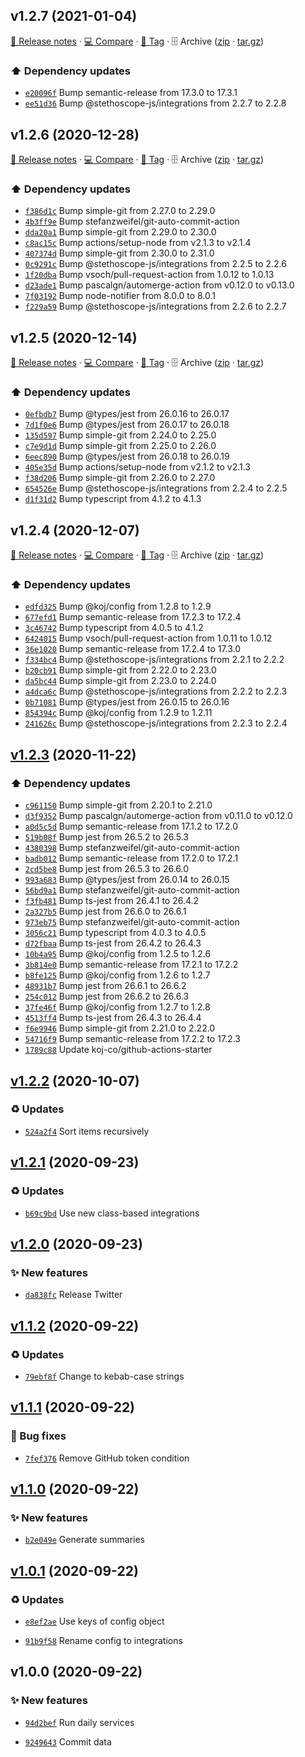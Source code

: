 ## v1.2.7 (2021-01-04)

[📝 Release notes](https://github.com/stethoscope-js/action/releases/tag/v1.2.7) · [💻 Compare](https://github.com/stethoscope-js/action/compare/v1.2.6...v1.2.7) · [🔖 Tag](https://github.com/stethoscope-js/action/tree/v1.2.7) · 🗄️ Archive ([zip](https://github.com/stethoscope-js/action/archive/v1.2.7.zip) · [tar.gz](https://github.com/stethoscope-js/action/archive/v1.2.7.tar.gz))

### ⬆️ Dependency updates

- [`e20096f`](https://github.com/stethoscope-js/action/commit/e20096f)  Bump semantic-release from 17.3.0 to 17.3.1
- [`ee51d36`](https://github.com/stethoscope-js/action/commit/ee51d36)  Bump @stethoscope-js/integrations from 2.2.7 to 2.2.8

## v1.2.6 (2020-12-28)

[📝 Release notes](https://github.com/stethoscope-js/action/releases/tag/v1.2.6) · [💻 Compare](https://github.com/stethoscope-js/action/compare/v1.2.5...v1.2.6) · [🔖 Tag](https://github.com/stethoscope-js/action/tree/v1.2.6) · 🗄️ Archive ([zip](https://github.com/stethoscope-js/action/archive/v1.2.6.zip) · [tar.gz](https://github.com/stethoscope-js/action/archive/v1.2.6.tar.gz))

### ⬆️ Dependency updates

- [`f386d1c`](https://github.com/stethoscope-js/action/commit/f386d1c)  Bump simple-git from 2.27.0 to 2.29.0
- [`4b3ff9e`](https://github.com/stethoscope-js/action/commit/4b3ff9e)  Bump stefanzweifel/git-auto-commit-action
- [`dda20a1`](https://github.com/stethoscope-js/action/commit/dda20a1)  Bump simple-git from 2.29.0 to 2.30.0
- [`c8ac15c`](https://github.com/stethoscope-js/action/commit/c8ac15c)  Bump actions/setup-node from v2.1.3 to v2.1.4
- [`407374d`](https://github.com/stethoscope-js/action/commit/407374d)  Bump simple-git from 2.30.0 to 2.31.0
- [`0c9291c`](https://github.com/stethoscope-js/action/commit/0c9291c)  Bump @stethoscope-js/integrations from 2.2.5 to 2.2.6
- [`1f20dba`](https://github.com/stethoscope-js/action/commit/1f20dba)  Bump vsoch/pull-request-action from 1.0.12 to 1.0.13
- [`d23ade1`](https://github.com/stethoscope-js/action/commit/d23ade1)  Bump pascalgn/automerge-action from v0.12.0 to v0.13.0
- [`7f03192`](https://github.com/stethoscope-js/action/commit/7f03192)  Bump node-notifier from 8.0.0 to 8.0.1
- [`f229a59`](https://github.com/stethoscope-js/action/commit/f229a59)  Bump @stethoscope-js/integrations from 2.2.6 to 2.2.7

## v1.2.5 (2020-12-14)

[📝 Release notes](https://github.com/stethoscope-js/action/releases/tag/v1.2.5) · [💻 Compare](https://github.com/stethoscope-js/action/compare/v1.2.4...v1.2.5) · [🔖 Tag](https://github.com/stethoscope-js/action/tree/v1.2.5) · 🗄️ Archive ([zip](https://github.com/stethoscope-js/action/archive/v1.2.5.zip) · [tar.gz](https://github.com/stethoscope-js/action/archive/v1.2.5.tar.gz))

### ⬆️ Dependency updates

- [`0efbdb7`](https://github.com/stethoscope-js/action/commit/0efbdb7)  Bump @types/jest from 26.0.16 to 26.0.17
- [`7d1f0e6`](https://github.com/stethoscope-js/action/commit/7d1f0e6)  Bump @types/jest from 26.0.17 to 26.0.18
- [`135d597`](https://github.com/stethoscope-js/action/commit/135d597)  Bump simple-git from 2.24.0 to 2.25.0
- [`c7e9d1d`](https://github.com/stethoscope-js/action/commit/c7e9d1d)  Bump simple-git from 2.25.0 to 2.26.0
- [`6eec890`](https://github.com/stethoscope-js/action/commit/6eec890)  Bump @types/jest from 26.0.18 to 26.0.19
- [`405e35d`](https://github.com/stethoscope-js/action/commit/405e35d)  Bump actions/setup-node from v2.1.2 to v2.1.3
- [`f38d206`](https://github.com/stethoscope-js/action/commit/f38d206)  Bump simple-git from 2.26.0 to 2.27.0
- [`654526e`](https://github.com/stethoscope-js/action/commit/654526e)  Bump @stethoscope-js/integrations from 2.2.4 to 2.2.5
- [`d1f31d2`](https://github.com/stethoscope-js/action/commit/d1f31d2)  Bump typescript from 4.1.2 to 4.1.3

## v1.2.4 (2020-12-07)

[📝 Release notes](https://github.com/stethoscope-js/action/releases/tag/v1.2.4) · [💻 Compare](https://github.com/stethoscope-js/action/compare/v1.2.3...v1.2.4) · [🔖 Tag](https://github.com/stethoscope-js/action/tree/v1.2.4) · 🗄️ Archive ([zip](https://github.com/stethoscope-js/action/archive/v1.2.4.zip) · [tar.gz](https://github.com/stethoscope-js/action/archive/v1.2.4.tar.gz))

### ⬆️ Dependency updates

- [`edfd325`](https://github.com/stethoscope-js/action/commit/edfd325)  Bump @koj/config from 1.2.8 to 1.2.9
- [`677efd1`](https://github.com/stethoscope-js/action/commit/677efd1)  Bump semantic-release from 17.2.3 to 17.2.4
- [`3c46742`](https://github.com/stethoscope-js/action/commit/3c46742)  Bump typescript from 4.0.5 to 4.1.2
- [`6424015`](https://github.com/stethoscope-js/action/commit/6424015)  Bump vsoch/pull-request-action from 1.0.11 to 1.0.12
- [`36e1020`](https://github.com/stethoscope-js/action/commit/36e1020)  Bump semantic-release from 17.2.4 to 17.3.0
- [`f334bc4`](https://github.com/stethoscope-js/action/commit/f334bc4)  Bump @stethoscope-js/integrations from 2.2.1 to 2.2.2
- [`b20cb91`](https://github.com/stethoscope-js/action/commit/b20cb91)  Bump simple-git from 2.22.0 to 2.23.0
- [`da5bc44`](https://github.com/stethoscope-js/action/commit/da5bc44)  Bump simple-git from 2.23.0 to 2.24.0
- [`a4dca6c`](https://github.com/stethoscope-js/action/commit/a4dca6c)  Bump @stethoscope-js/integrations from 2.2.2 to 2.2.3
- [`0b71081`](https://github.com/stethoscope-js/action/commit/0b71081)  Bump @types/jest from 26.0.15 to 26.0.16
- [`854394c`](https://github.com/stethoscope-js/action/commit/854394c)  Bump @koj/config from 1.2.9 to 1.2.11
- [`241626c`](https://github.com/stethoscope-js/action/commit/241626c)  Bump @stethoscope-js/integrations from 2.2.3 to 2.2.4

## [v1.2.3](https://github.com/stethoscope-js/action/compare/v1.2.2...v1.2.3) (2020-11-22)

### ⬆️ Dependency updates

- [`c961150`](https://github.com/stethoscope-js/action/commit/c961150)  Bump simple-git from 2.20.1 to 2.21.0
- [`d3f9352`](https://github.com/stethoscope-js/action/commit/d3f9352)  Bump pascalgn/automerge-action from v0.11.0 to v0.12.0
- [`a0d5c5d`](https://github.com/stethoscope-js/action/commit/a0d5c5d)  Bump semantic-release from 17.1.2 to 17.2.0
- [`519b08f`](https://github.com/stethoscope-js/action/commit/519b08f)  Bump jest from 26.5.2 to 26.5.3
- [`4380398`](https://github.com/stethoscope-js/action/commit/4380398)  Bump stefanzweifel/git-auto-commit-action
- [`badb012`](https://github.com/stethoscope-js/action/commit/badb012)  Bump semantic-release from 17.2.0 to 17.2.1
- [`2cd5be8`](https://github.com/stethoscope-js/action/commit/2cd5be8)  Bump jest from 26.5.3 to 26.6.0
- [`993a683`](https://github.com/stethoscope-js/action/commit/993a683)  Bump @types/jest from 26.0.14 to 26.0.15
- [`56bd9a1`](https://github.com/stethoscope-js/action/commit/56bd9a1)  Bump stefanzweifel/git-auto-commit-action
- [`f3fb481`](https://github.com/stethoscope-js/action/commit/f3fb481)  Bump ts-jest from 26.4.1 to 26.4.2
- [`2a327b5`](https://github.com/stethoscope-js/action/commit/2a327b5)  Bump jest from 26.6.0 to 26.6.1
- [`973eb75`](https://github.com/stethoscope-js/action/commit/973eb75)  Bump stefanzweifel/git-auto-commit-action
- [`3056c21`](https://github.com/stethoscope-js/action/commit/3056c21)  Bump typescript from 4.0.3 to 4.0.5
- [`d72fbaa`](https://github.com/stethoscope-js/action/commit/d72fbaa)  Bump ts-jest from 26.4.2 to 26.4.3
- [`10b4a95`](https://github.com/stethoscope-js/action/commit/10b4a95)  Bump @koj/config from 1.2.5 to 1.2.6
- [`3b814e0`](https://github.com/stethoscope-js/action/commit/3b814e0)  Bump semantic-release from 17.2.1 to 17.2.2
- [`b8fe125`](https://github.com/stethoscope-js/action/commit/b8fe125)  Bump @koj/config from 1.2.6 to 1.2.7
- [`48931b7`](https://github.com/stethoscope-js/action/commit/48931b7)  Bump jest from 26.6.1 to 26.6.2
- [`254c012`](https://github.com/stethoscope-js/action/commit/254c012)  Bump jest from 26.6.2 to 26.6.3
- [`37fe46f`](https://github.com/stethoscope-js/action/commit/37fe46f)  Bump @koj/config from 1.2.7 to 1.2.8
- [`4513ff4`](https://github.com/stethoscope-js/action/commit/4513ff4)  Bump ts-jest from 26.4.3 to 26.4.4
- [`f6e9946`](https://github.com/stethoscope-js/action/commit/f6e9946)  Bump simple-git from 2.21.0 to 2.22.0
- [`54716f9`](https://github.com/stethoscope-js/action/commit/54716f9)  Bump semantic-release from 17.2.2 to 17.2.3
- [`1789c88`](https://github.com/stethoscope-js/action/commit/1789c88)  Update koj-co/github-actions-starter

## [v1.2.2](https://github.com/stethoscope-js/action/compare/v1.2.1...v1.2.2) (2020-10-07)

### ♻️ Updates

- [`524a2f4`](https://github.com/stethoscope-js/action/commit/524a2f4)  Sort items recursively

## [v1.2.1](https://github.com/stethoscope-js/action/compare/v1.2.0...v1.2.1) (2020-09-23)

### ♻️ Updates

- [`b69c9bd`](https://github.com/stethoscope-js/action/commit/b69c9bd)  Use new class-based integrations

## [v1.2.0](https://github.com/stethoscope-js/action/compare/v1.1.2...v1.2.0) (2020-09-23)

### ✨ New features
- [`da838fc`](https://github.com/stethoscope-js/action/commit/da838fc)  Release Twitter

## [v1.1.2](https://github.com/stethoscope-js/action/compare/v1.1.1...v1.1.2) (2020-09-22)

### ♻️ Updates
- [`79ebf8f`](https://github.com/stethoscope-js/action/commit/79ebf8f)  Change to kebab-case strings

## [v1.1.1](https://github.com/stethoscope-js/action/compare/v1.1.0...v1.1.1) (2020-09-22)

### 🐛 Bug fixes
- [`7fef376`](https://github.com/stethoscope-js/action/commit/7fef376)  Remove GitHub token condition

## [v1.1.0](https://github.com/stethoscope-js/action/compare/v1.0.1...v1.1.0) (2020-09-22)

### ✨ New features
- [`b2e049e`](https://github.com/stethoscope-js/action/commit/b2e049e)  Generate summaries

## [v1.0.1](https://github.com/stethoscope-js/action/compare/v1.0.0...v1.0.1) (2020-09-22)

### ♻️ Updates
- [`e8ef2ae`](https://github.com/stethoscope-js/action/commit/e8ef2ae)  Use keys of config object

- [`91b9f58`](https://github.com/stethoscope-js/action/commit/91b9f58)  Rename config to integrations

## v1.0.0 (2020-09-22)

### ✨ New features
- [`94d2bef`](https://github.com/stethoscope-js/action/commit/94d2bef)  Run daily services

- [`9249643`](https://github.com/stethoscope-js/action/commit/9249643)  Commit data
